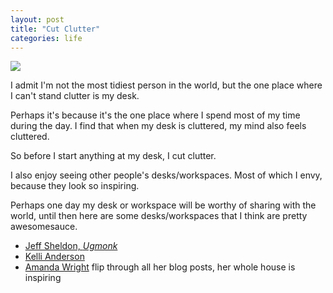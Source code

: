 ```yaml
---
layout: post
title: "Cut Clutter"
categories: life
---
```


![](https://dl.dropboxusercontent.com/u/1228961/michaellee/2014/02%20-%20February/clutter-small.jpg)

I admit I'm not the most tidiest person in the world, but the one place where I can't stand clutter is my desk.

Perhaps it's because it's the one place where I spend most of my time during the day. I find that when my desk is cluttered, my mind also feels cluttered.

So before I start anything at my desk, I cut clutter.

I also enjoy seeing other people's desks/workspaces. Most of which I envy, because they look so inspiring.

Perhaps one day my desk or workspace will be worthy of sharing with the world, until then here are some desks/workspaces that I think are pretty awesomesauce.

- [Jeff Sheldon, _Ugmonk_](http://www.ugmonk.com/2014/01/17/ugmonk-studio-tour/)
- [Kelli Anderson](http://kellianderson.com/blog/2013/12/a-stand-up-desk-ikea-hack/)
- [Amanda Wright](http://witandwhistle.com/blog/) flip through all her blog posts, her whole house is inspiring
